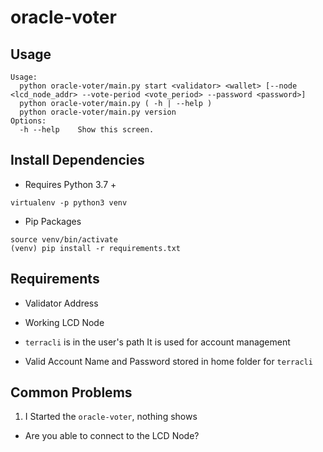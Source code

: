 # oracle-voter
## Usage

```
Usage:
  python oracle-voter/main.py start <validator> <wallet> [--node <lcd_node_addr> --vote-period <vote_period> --password <password>]
  python oracle-voter/main.py ( -h | --help )
  python oracle-voter/main.py version
Options:
  -h --help    Show this screen.

```

## Install Dependencies

- Requires Python 3.7 +
```
virtualenv -p python3 venv
```
- Pip Packages

```
source venv/bin/activate
(venv) pip install -r requirements.txt
```

## Requirements
- Validator Address
- Working LCD Node 
- `terracli` is in the user's path
   It is used for account management

- Valid Account Name and Password stored in home folder for `terracli`


## Common Problems

1. I Started the `oracle-voter`, nothing shows
- Are you able to connect to the LCD Node?
